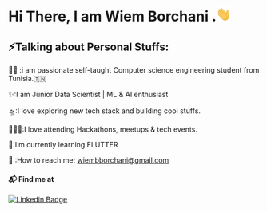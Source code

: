 <h1> Hi There, I am Wiem Borchani .<img src="https://raw.githubusercontent.com/ABSphreak/ABSphreak/master/gifs/Hi.gif" width="30px"></h1>
</h1>


## ⚡️Talking about Personal Stuffs:

👩‍💻 :i am passionate self-taught Computer science engineering student from Tunisia.🇹🇳

✨:I am Junior Data Scientist | ML & AI enthusiast

🛸:I love exploring new tech stack and building cool stuffs.

🙋🏼‍♀️:I love attending Hackathons, meetups & tech events.

🌱:I’m currently learning FLUTTER

💌 :How to reach me: wiembborchani@gmail.com



#### 📬 Find me at
[![Linkedin Badge](https://img.shields.io/badge/-LinkedIn-blue?style=flat-square&logo=Linkedin&logoColor=white&link=https://www.linkedin.com/in/hemanthkollipara/)](https://www.linkedin.com/in/wiem-borchani)
